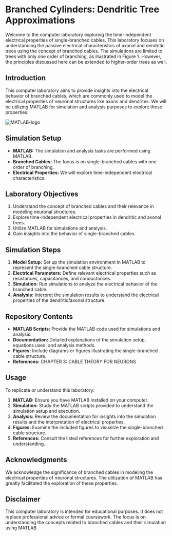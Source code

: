 # Branched Cylinders: Dendritic Tree Approximations

Welcome to the computer laboratory exploring the time-independent electrical properties of single-branched cables. This laboratory focuses on understanding the passive electrical characteristics of axonal and dendritic trees using the concept of branched cables. The simulations are limited to trees with only one order of branching, as illustrated in Figure 1. However, the principles discussed here can be extended to higher-order trees as well.

## Introduction

This computer laboratory aims to provide insights into the electrical behavior of branched cables, which are commonly used to model the electrical properties of neuronal structures like axons and dendrites. We will be utilizing MATLAB for simulation and analysis purposes to explore these properties.

![MATLAB-logo](https://github.com/RavinduMPK/Modelling-and-Analysis-of-Physiological-Systems/assets/68577937/c7e51568-6b17-43a7-8f48-3d26cd1e5a79)


## Simulation Setup

- **MATLAB:** The simulation and analysis tasks are performed using MATLAB.
- **Branched Cables:** The focus is on single-branched cables with one order of branching.
- **Electrical Properties:** We will explore time-independent electrical characteristics.

## Laboratory Objectives

1. Understand the concept of branched cables and their relevance in modeling neuronal structures.
2. Explore time-independent electrical properties in dendritic and axonal trees.
3. Utilize MATLAB for simulations and analysis.
4. Gain insights into the behavior of single-branched cables.

## Simulation Steps

1. **Model Setup:** Set up the simulation environment in MATLAB to represent the single-branched cable structure.
2. **Electrical Parameters:** Define relevant electrical properties such as resistances, capacitances, and conductances.
3. **Simulation:** Run simulations to analyze the electrical behavior of the branched cable.
4. **Analysis:** Interpret the simulation results to understand the electrical properties of the dendritic/axonal structure.

## Repository Contents

- **MATLAB Scripts:** Provide the MATLAB code used for simulations and analysis.
- **Documentation:** Detailed explanations of the simulation setup, equations used, and analysis methods.
- **Figures:** Include diagrams or figures illustrating the single-branched cable structure.
- **References:** CHAPTER 3: CABLE THEORY FOR NEURONS

## Usage

To replicate or understand this laboratory:

1. **MATLAB:** Ensure you have MATLAB installed on your computer.
2. **Simulation:** Study the MATLAB scripts provided to understand the simulation setup and execution.
3. **Analysis:** Review the documentation for insights into the simulation results and the interpretation of electrical properties.
4. **Figures:** Examine the included figures to visualize the single-branched cable structure.
5. **References:** Consult the listed references for further exploration and understanding.

## Acknowledgments

We acknowledge the significance of branched cables in modeling the electrical properties of neuronal structures. The utilization of MATLAB has greatly facilitated the exploration of these properties.

## Disclaimer

This computer laboratory is intended for educational purposes. It does not replace professional advice or formal coursework. The focus is on understanding the concepts related to branched cables and their simulation using MATLAB.

